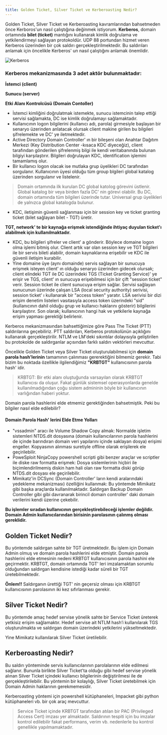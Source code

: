```yaml
---
title: Golden Ticket, Silver Ticket ve Kerberoasting Nedir?
---
```


Golden Ticket, Silver Ticket ve Kerberoasting kavramlarından bahsetmeden önce Kerboros'un nasıl çalıştığına değinmek istiyorum.  **Kerberos**, domain ortamında **bilet (ticket)**  mantığını kullanarak kimlik doğrulama ve yetkilendirmeyi sağlayan protokoldür. UDP 88 portundan hizmet veren Kerberos üzerinden bir çok saldırı gerçekleştirilmektedir. Bu saldırıları anlamak için öncelikle Kerberos' un nasıl çalıştığını anlamak önemlidir.

![Kerberos](http://www.koraykey.com/wp-content/uploads/Kerberos_Install.jpg)

### Kerberos mekanizmasında 3 adet aktör bulunmaktadır:

**İstemci (client)**

**Sunucu (server)**

**Etki Alanı Kontrolcüsü (Domain Contoller)**


* İstemci kimliğini doğrulatmak istemekte, sunucu istemcinin talep ettiği servisi sağlamakta, DC ise kimlik doğrulamayı sağlamaktadır.
* Kullanıcının logon bilgilerini (kullanıcı adı, parola) girmesiyle başlayan bir senaryo üzerinden anlatacak olursak client makine girilen bu bilgileri şifrelemekte ve DC' ye iletmektedir. 
* Active Directory Domain Controller' ın bir bileşeni olan Anahtar Dağıtım Merkezi (Key Distribution Center -kısaca KDC diyeceğiz), client tarafından gönderilen şifrelenmiş bilgi ile kendi veritabanında bulunan bilgiyi karşılaştırır. Bilgileri doğrulayan KDC, identification işlemini tamamlamış olur. 
* Bir kullanıcı logon olacak ise mutlaka grup üyelikleri DC tarafından sorgulanır. Kullanıcının üyesi olduğu tüm group blgileri  global katalog üzerinden sorgulanır ve listelenir.

> Domain ortamında ilk kurulan DC global katolog görevini üstlenir. Global katalog bir veya birden fazla DC' nin görevi olabilir. 
Bu DC, domain ortamında tüm bilgileri üzerinde tutar. Universal grup üyelikleri de yalnızca global katalogda bulunur.

* KDC, iletişimin güvenli sağlanması için bir session key ve ticket granting ticket (bilet sağlayan bilet - TGT) üretir.

**TGT, network' te bir kaynağa erişmek istendiğinde ihtiyaç duyulan ticket'ı alabilmek için kullanılmaktadır.**

* KDC, bu bilgileri şifreler ve client' a gönderir. Böylece domaine logon olma işlemi bitmiş olur. Client artık var olan session key ve TGT bilgileri ile bir servis bileti alabilir, domain kaynaklarına erişebilir ve KDC ile güvenli iletişim kurabilir.
* Yine domaine üye (aynı domainde) servis sağlayan bir sunucuya erişmek isteyen client' ın olduğu senaryo üzerinden gidecek olursak; client elindeki TGT ile DC üzerindeki TGS (Ticket Granting Service)' ye erişir ve TGS, client' ın sunucuya erişebilmesi için bir çift "session ticket" verir. Session ticket ile client sunucuya erişim sağlar. Servisi sağlayan sunucunun üzerinde çalışan LSA (local security authority) serivisi, session ticket' ı kullanarak bir "access token" yaratır. LSA serivisi bir dizi erişim denetim listeleri vasıtasıyla access token üzerindeki "sid" (kullanıcının dahil olduğu grup ve kullanıcı haklarını gösterir) bilgilerini karşılaştırır. Son olarak; kullanıcının hangi hak ve yetkilerle kaynağa erişim yapması gerektiği belirlenir.

Kerberos mekanizmasından bahsettiğimize göre Pass The Ticket (PTT) saldırılarına geçebiliriz. PTT saldırıları, Kerberos protokolünün açıklığını kullanarak gerçekleştirilir.  NTLM ve LM'deki sıkıntılar dolayısıyla geliştirilen bu protokolde de saldırganlar açısından farklı saldırı vektörleri mevcuttur. 

Öncelikle Golden Ticket veya Silver Ticket oluşturulabilmesi için **domain parola hash'lerinin** tamamının çalınması gererektiğini bilmemiz gerekir. Tabi bizim bu noktada özellikle ilgilendiğimiz **"KRBTGT"** kullanıcısının parola hash' idir.

> KRBTGT: Bir etki alanı oluştuğunda varsayılan olarak KRBTGT kullanıcısı da oluşur. Fakat günlük sistemsel operasyonlarda genelde kullanılmadığından çoğu sistem admininin böyle bir kullanıcının varlığından haberi yoktur.

Domain parola hashlerini elde etmemiz gerektiğinden bahsetmiştik. Peki bu bilgiler nasıl elde edilebilir? 

#### Domain Parola Hash' lerini Elde Etme Yolları
- "vssadmin" aracı ile Volume Shadow Copy almak: Normalde işletim sistemleri NTDS.dit dosyasına  (domain kullanıcılarının parola hashlerini de içinde barındıran domain veri yapılarını içinde saklayan dosya) erişimi engeller. Kopyasının alınması suretiyle offline olarak erişilerek ele geçirilebilir.
- PoweSploit NinjaCopy powershell scripti gibi benzer araçlar ve scriptler ile diske raw formatta erişmek: Dosya sistemlerinin hiçbiri ile biçimlendirilmemiş diskin ham hali olan raw formatta diski görüp NTDS.dit dosyası ele geçirilebilir.
- Mimikatz'in DCSync (Domain Controller' ların kendi aralarındaki yedekleme mekanizması) özelliğini kullanmak: Bu yöntemde Mimikatz gibi başka araçlarda kullanılmaktadır. Saldırgan Backup Domain Controller gibi gibi davranarak birincil domain controller' daki domain verilerini kendi üzerine çekebilir.

**Bu işlemler sıradan kullanıcının gerçekleştirebileceği işlemler değildir. Domain Admin kullanıcılarından birisinin parolasının çalınmş olması gereklidir.**

## Golden Ticket Nedir?
Bu yöntemde saldırgan sahte bir TGT üretmektedir. Bu işlem için Domain Admin olmuş ve  domain parola hashlerini elde etmiştir. Domain parola hashlerini elde etmesinin nedeni  KRBTGT kullanıcısının parola hashini ele geçirmektir. KRBTGT, domain ortamında TGT' leri imzalamaktan sorumlu olduğundan saldırgan kendisine istediği kadar süreli bir TGT üretebilmektedir.

**Önlem!!** 
Saldırganın ürettiği TGT' nin geçersiz olması için KRBTGT kullanıcısının parolasının iki kez sıfırlanması gerekir.

## Silver Ticket Nedir?

Bu yöntemde amaç hedef servise yönelik sahte bir Service Ticket üreterek yetkisiz erişim sağlamaktır. Hedef servise ait NTLM hash’i kullanılarak TGS oluşturulmakta ve saldırgan domain üzerindeki yetkilerini yükseltmektedir.

Yine Mimikatz kullanılarak Silver Ticket üretilebilir. 

## Kerberoasting Nedir?
Bu saldırı yönteminde servis kullanıcılarının parolalarının elde edilmesi sağlanır. Bununla birlikte Silver Ticket'ta olduğu gibi hedef servise yönelik alınan Silver Ticket içindeki kullanıcı bilgilerinin değiştirilmesi ile de gerçekleştirilebilir. Bu yöntemin bir kolaylığı, Silver Ticket üretebilmek için Domain Admin haklarının gerekmemesidir.

Kerberoasting yöntemi için powershell kütüphaneleri, Impacket gibi python kütüphaneleri vb.  bir çok araç mevcuttur.

> Service Ticket içinde KRBTGT tarafından atılan bir PAC (Privileged Access Cert) imzası yer almaktadır. Saldırının tespiti için bu imzalar kontrol edilebilir fakat performans, verim vb. nedenlerle bu kontrol genellikle yapılmamaktadır.
